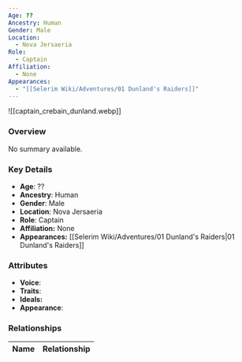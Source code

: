 ```yaml
---
Age: ??
Ancestry: Human
Gender: Male
Location:
  - Nova Jersaeria
Role:
  - Captain
Affiliation:
  - None
Appearances:
  - "[[Selerim Wiki/Adventures/01 Dunland's Raiders]]"
---
```


![[captain_crebain_dunland.webp]]

### Overview
No summary available.

### Key Details
- **Age**: ??
- **Ancestry**: Human
- **Gender**: Male
- **Location**: Nova Jersaeria
- **Role**: Captain
- **Affiliation:** None
- **Appearances:** [[Selerim Wiki/Adventures/01 Dunland's Raiders\|01 Dunland's Raiders]]

### Attributes
- **Voice**: 
- **Traits**: 
- **Ideals:** 
- **Appearance**:

### Relationships

| Name  | Relationship |
| ----- | ------------ |
